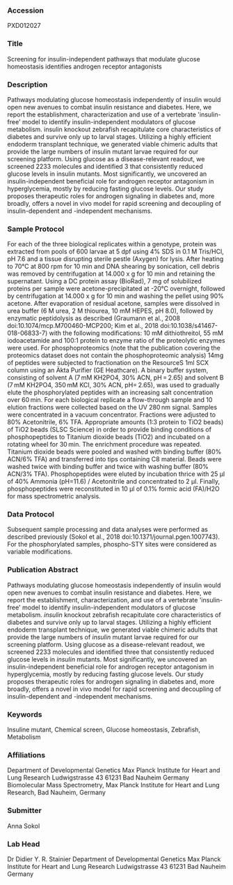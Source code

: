 ### Accession
PXD012027

### Title
Screening for insulin-independent pathways that modulate glucose homeostasis identifies androgen receptor antagonists

### Description
Pathways modulating glucose homeostasis independently of insulin would open new avenues to combat insulin resistance and diabetes. Here, we report the establishment, characterization and use of a vertebrate 'insulin-free' model to identify insulin-independent modulators of glucose metabolism. insulin knockout zebrafish recapitulate core characteristics of diabetes and survive only up to larval stages. Utilizing a highly efficient endoderm transplant technique, we generated viable chimeric adults that provide the large numbers of insulin mutant larvae required for our screening platform. Using glucose as a disease-relevant readout, we screened 2233 molecules and identified 3 that consistently reduced glucose levels in insulin mutants. Most significantly, we uncovered an insulin-independent beneficial role for androgen receptor antagonism in hyperglycemia, mostly by reducing fasting glucose levels. Our study proposes therapeutic roles for androgen signaling in diabetes and, more broadly, offers a novel in vivo model for rapid screening and decoupling of insulin-dependent and -independent mechanisms.

### Sample Protocol
For each of the three biological replicates within a genotype, protein was extracted from pools of 600 larvae at 5 dpf using 4% SDS in 0.1 M Tris/HCl, pH 7.6 and a tissue disrupting sterile pestle (Axygen) for lysis. After heating to 70°C at 800 rpm for 10 min and DNA shearing by sonication, cell debris was removed by centrifugation at 14.000 x g for 10 min and retaining the supernatant. Using a DC protein assay (BioRad), 7 mg of solubilized proteins per sample were acetone-precipitated at -20°C overnight, followed by centrifugation at 14.000 x g for 10 min and washing the pellet using 90% acetone. After evaporation of residual acetone, samples were dissolved in urea buffer (6 M urea, 2 M thiourea, 10 mM HEPES, pH 8.0), followed by enzymatic peptidolysis as described (Graumann et al., 2008 doi:10.1074/mcp.M700460-MCP200; Kim et al., 2018 doi:10.1038/s41467-018-06833-7) with the following modifications: 10 mM dithiothreitol, 55 mM iodoacetamide and 100:1 protein to enzyme ratio of the proteolytic enzymes were used. For phosphoproteomics (note that the publication covering the proteomics dataset does not contain the phosphoproteomic analysis) 14mg of peptides were subjected to fractionation on the ResourceS 1ml SCX column using an Äkta Purifier (GE Heathcare). A binary buffer system, consisting of solvent A (7 mM KH2PO4, 30% ACN, pH = 2.65) and solvent B (7 mM KH2PO4, 350 mM KCI, 30% ACN, pH= 2.65), was used to gradually elute the phosphorylated peptides with an increasing salt concentration over 60 min. For each biological replicate a flow-through sample and 10 elution fractions were collected based on the UV 280 nm signal. Samples were concentrated in a vacuum concentrator. Fractions were adjusted to 80% Acetonitrile, 6% TFA. Appropriate amounts (1:3 protein to TiO2 beads) of TiO2 beads (SLSC Science) in order to provide binding conditions of phosphopeptides to Titanium dioxide beads (TiO2) and incubated on a rotating wheel for 30 min. The enrichment procedure was repeated. Titanium dioxide beads were pooled and washed with binding buffer (80% ACN/6% TFA) and transferred into tips containing C8 material. Beads were washed twice with binding buffer and twice with washing buffer (80% ACN/3% TFA). Phosphopeptides were eluted by incubation thrice with 25 µl of 40% Ammonia (pH=11.6) / Acetonitrile and concentrated to 2 µl. Finally, phosphopeptides were reconstituted in 10 µl of 0.1% formic acid (FA)/H2O for mass spectrometric analysis.

### Data Protocol
Subsequent sample processing and data analyses were performed as described previously (Sokol et al., 2018 doi:10.1371/journal.pgen.1007743). For the phosphorylated samples, phospho-STY sites were considered as variable modifications.

### Publication Abstract
Pathways modulating glucose homeostasis independently of insulin would open new avenues to combat insulin resistance and diabetes. Here, we report the establishment, characterization, and use of a vertebrate 'insulin-free' model to identify insulin-independent modulators of glucose metabolism. <i>insulin</i> knockout zebrafish recapitulate core characteristics of diabetes and survive only up to larval stages. Utilizing a highly efficient endoderm transplant technique, we generated viable chimeric adults that provide the large numbers of <i>insulin</i> mutant larvae required for our screening platform. Using glucose as a disease-relevant readout, we screened 2233 molecules and identified three that consistently reduced glucose levels in <i>insulin</i> mutants. Most significantly, we uncovered an insulin-independent beneficial role for androgen receptor antagonism in hyperglycemia, mostly by reducing fasting glucose levels. Our study proposes therapeutic roles for androgen signaling in diabetes and, more broadly, offers a novel in vivo model for rapid screening and decoupling of insulin-dependent and -independent mechanisms.

### Keywords
Insuline mutant, Chemical screen, Glucose homeostasis, Zebrafish, Metabolism

### Affiliations
Department of Developmental Genetics Max Planck Institute for Heart and Lung Research Ludwigstrasse 43 61231 Bad Nauheim Germany
Biomolecular Mass Spectrometry, Max Planck Institute for Heart and Lung Research, Bad Nauheim, Germany

### Submitter
Anna Sokol

### Lab Head
Dr Didier Y. R. Stainier
Department of Developmental Genetics Max Planck Institute for Heart and Lung Research Ludwigstrasse 43 61231 Bad Nauheim Germany


